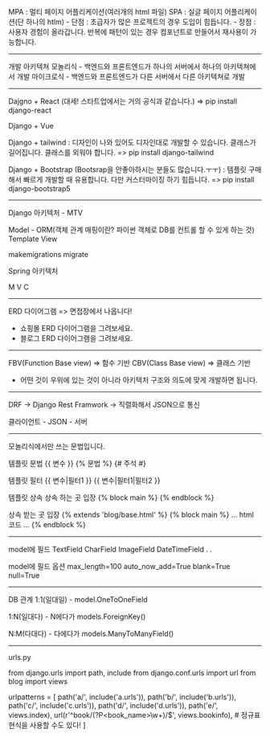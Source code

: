 MPA : 멀티 페이지 어플리케이션(여러개의 html 파일)
SPA : 실글 페이지 어플리케이션(단 하나의 htlm)
    - 단점 : 초급자가 많은 프로젝트의 경우 도입이 힘듭니다.
    - 장점 : 사용자 경험이 올라갑니다.
             반복에 패턴이 있는 경우 컴포넌트로 만들어서 재사용이 가능합니다.

---

개발 아키텍쳐
모놀리식 - 백엔드와 프론트엔드가 하나의 서버에서 하나의 아키텍쳐에서 개발
마이크로식 - 백엔드와 프론트엔드가 다른 서버에서 다른 아키텍쳐로 개발

---

Dajgno + React (대세! 스타트업에서는 거의 공식과 같습니다.)
=> pip install django-react

Django + Vue

Django + tailwind : 디자인이 나와 있어도 디자인대로 개발할 수 있습니다. 클래스가 길어집니다. 클래스를 외워야 합니다.
=> pip install django-tailwind

Django + Bootstrap (Bootsrap을 안좋아하시는 분들도 많습니다.ㅜㅜ) : 템플릿 구매해서 빠르게 개발할 때 유용합니다. 다만 커스터마이징 하기 힘듭니다.
=> pip install django-bootstrap5

---

Django 아키텍처 - MTV

Model - ORM(객체 관계 매핑이란? 파이썬 객체로 DB를 컨트롤 할 수 있게 하는 것)
Template
View

makemigrations
migrate

Spring 아키텍처

M
V
C

---

ERD 다이어그램
=> 면접장에서 나옵니다!
* 쇼핑몰 ERD 다이어그램을 그려보세요.
* 블로그 ERD 다이어그램을 그려보세요.


---

FBV(Function Base view) => 함수 기반
CBV(Class Base view) => 클래스 기반

* 어떤 것이 우위에 있는 것이 아니라 아키텍처 구조와 의도에 맞게 개발하면 됩니다.

---

DRF -> Django Rest Framwork
    -> 직렬화해서 JSON으로 통신

클라이언트 - JSON - 서버

---
모놀리식에서만 쓰는 문법입니다.

템플릿 문법
{{ 변수 }}
{% 문법 %}
{# 주석 #}

템플릿 필터
{{ 변수|필터1 }}
{{ 변수|필터1|필터2 }}

템플릿 상속
상속 하는 곳 입장
{% block main %}
{% endblock %}

상속 받는 곳 입장
{% extends 'blog/base.html' %}
{% block main %}
... html 코드 ...
{% endblock %}

---
model에 필드
TextField
CharField
ImageField
DateTimeField
.
.

model에 필드 옵션
max_length=100
auto_now_add=True
blank=True
null=True

---
DB 관계
1:1(일대일)
    - model.OneToOneField

1:N(일대다)
    - N에다가 models.ForeignKey()

N:M(다대다)
    - 다에다가 models.ManyToManyField()


---
urls.py

from django.urls import path, include
from django.conf.urls import url
from blog import views

urlpatterns = [
    path('a/', include('a.urls')),
    path('b/', include('b.urls')),
    path('c/', include('c.urls')),
    path('d/', include('d.urls')),
    path('e/', views.index),
    url(r'^book/(?P<book_name>\w+)/$', views.bookinfo), # 정규표현식을 사용할 수도 있다!
]
